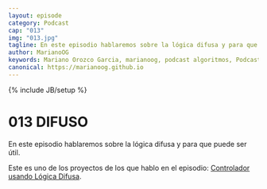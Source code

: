 ```yaml
---
layout: episode
category: Podcast
cap: "013"
img: "013.jpg"
tagline: En este episodio hablaremos sobre la lógica difusa y para que puede ser útil.
author: MarianoOG
keywords: Mariano Orozco Garcia, marianoog, podcast algoritmos, PodcastAlgoritmos
canonical: https://marianoog.github.io
---
```

{% include JB/setup %}

# 013 DIFUSO

En este episodio hablaremos sobre la lógica difusa y para que puede ser útil.

Este es uno de los proyectos de los que hablo en el episodio: [Controlador usando Lógica Difusa](https://github.com/MarianoOG/ControladorLogicaDifusa).